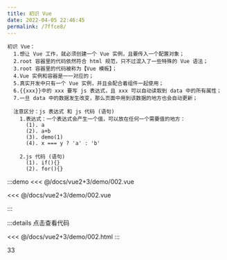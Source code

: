```yaml
---
title: 初识 Vue
date: 2022-04-05 22:46:45
permalink: /7ffce8/
---
```


```
初识 Vue：
  1.想让 Vue 工作，就必须创建一个 Vue 实例，且要传入一个配置对象；
  2.root 容器里的代码依然符合 html 规范，只不过混入了一些特殊的 Vue 语法；
  3.root 容器里的代码被称为【Vue 模板】；
  4.Vue 实例和容器是一一对应的；
  5.真实开发中只有一个 Vue 实例，并且会配合着组件一起使用；
  6.{{xxx}}中的 xxx 要写 js 表达式，且 xxx 可以自动读取到 data 中的所有属性；
  7.一旦 data 中的数据发生改变，那么页面中用到该数据的地方也会自动更新；

  注意区分：js 表达式 和 js 代码 (语句)
    1.表达式：一个表达式会产生一个值，可以放在任何一个需要值的地方：
      (1). a
      (2). a+b
      (3). demo(1)
      (4). x === y ? 'a' : 'b'

    2.js 代码 (语句)
      (1). if(){}
      (2). for(){}
```

:::demo <<< @/docs/vue2+3/demo/002.vue

<<< @/docs/vue2+3/demo/002.vue

:::

:::details 点击查看代码

<<< @/docs/vue2+3/demo/002.html
:::

33
